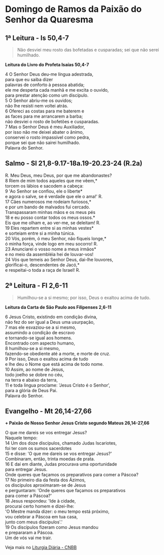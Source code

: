 # Domingo de Ramos da Paixão do Senhor da Quaresma

## 1ª Leitura - Is 50,4-7

> Não desviei meu rosto das bofetadas e cusparadas; sei que não serei humilhado.

**Leitura do Livro do Profeta Isaías 50,4-7**

4 O Senhor Deus deu-me língua adestrada,   
 para que eu saiba dizer   
 palavras de conforto à pessoa abatida;   
 ele me desperta cada manhã e me excita o ouvido,   
 para prestar atenção como um discípulo.    
5 O Senhor abriu-me os ouvidos;    
 não lhe resisti nem voltei atrás.    
6 Ofereci as costas para me baterem e    
 as faces para me arrancarem a barba;    
 não desviei o rosto de bofetões e cusparadas.    
7 Mas o Senhor Deus é meu Auxiliador,   
 por isso não me deixei abater o ânimo,   
 conservei o rosto impassível como pedra,   
 porque sei que não sairei humilhado.   
 Palavra do Senhor.

## Salmo - Sl 21,8-9.17-18a.19-20.23-24 (R.2a)

R. Meu Deus, meu Deus, por que me abandonastes?   
 8 Riem de mim todos aqueles que me vêem,*   
 torcem os lábios e sacodem a cabeça:    
9 'Ao Senhor se confiou, ele o liberte*   
 e agora o salve, se é verdade que ele o ama!' R.     
 17 Cães numerosos me rodeiam furiosos,*   
 e por um bando de malvados fui cercado.   
 Transpassaram minhas mãos e os meus pés    
18 e eu posso contar todos os meus ossos.*   
 Eis que me olham e, ao ver-me, se deleitam!  R.     
 19 Eles repartem entre si as minhas vestes*   
 e sorteiam entre si a minha túnica.    
20 Vós, porém, ó meu Senhor, não fiqueis longe,*   
 ó minha força, vinde logo em meu socorro!  R.     
 23 Anunciarei o vosso nome a meus irmãos*   
 e no meio da assembléia hei de louvar-vos!    
24 Vós que temeis ao Senhor Deus, dai-lhe louvores,   
 glorificai-o, descendentes de Jacó,*   
 e respeitai-o toda a raça de Israel! R.

## 2ª Leitura - Fl 2,6-11

> Humilhou-se a si mesmo; por isso, Deus o exaltou acima de tudo.

**Leitura da Carta de São Paulo aos Filipenses 2,6-11**

6 Jesus Cristo, existindo em condição divina,   
 não fez do ser igual a Deus uma usurpação,    
7 mas ele esvaziou-se a si mesmo,   
 assumindo a condição de escravo    
 e tornando-se igual aos homens.   
 Encontrado com aspecto humano,    
8 humilhou-se a si mesmo,   
 fazendo-se obediente até a morte, e morte de cruz.    
9 Por isso, Deus o exaltou acima de tudo   
 e lhe deu o Nome que está acima de todo nome.    
10 Assim, ao nome de Jesus,   
 todo joelho se dobre no céu,   
 na terra e abaixo da terra,    
11 e toda lingua proclame: 'Jesus Cristo é o Senhor',   
 para a glória de Deus Pai.   
 Palavra do Senhor.

## Evangelho - Mt 26,14-27,66

**+ Paixão de Nosso Senhor Jesus Cristo segundo Mateus 26,14-27,66**

O que me dareis se vos entregar Jesus?   
 Naquele tempo:    
14 Um dos doze discípulos, chamado Judas Iscariotes,   
 foi ter com os sumos sacerdotes    
15 e disse: 'O que me dareis se vos entregar Jesus?'   
 Combinaram, então, trinta moedas de prata.    
16 E daí em diante, Judas procurava uma oportunidade   
 para entregar Jesus.   
 Onde queres que façamos os preparativos para comer a Páscoa?   
 17 No primeiro dia da festa dos Ázimos,   
 os discípulos aproximaram-se de Jesus   
 e perguntaram: 'Onde queres que façamos os preparativos   
 para comer a Páscoa?'    
18 Jesus respondeu: 'Ide à cidade,   
 procurai certo homem e dizei-lhe:   
 'O Mestre manda dizer: o meu tempo está próximo,   
 vou celebrar a Páscoa em tua casa,   
 junto com meus discípulos'.'    
19 Os discípulos fizeram como Jesus mandou   
 e prepararam a Páscoa.   
 Um de vós vai me trair.

Veja mais no [Liturgia Diária - CNBB](http://liturgiadiaria.cnbb.org.br/app/user/user/UserView.php?ano=2017&mes=4&dia=9)